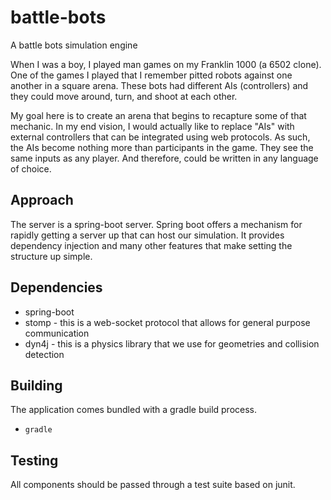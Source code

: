 # battle-bots

A battle bots simulation engine

When I was a boy, I played man games on my Franklin 1000 (a 6502 clone).  One of the
games I played that I remember pitted robots against one another in a square arena.
These bots had different AIs (controllers) and they could move around, turn, and
shoot at each other.

My goal here is to create an arena that begins to recapture some of that mechanic.
In my end vision, I would actually like to replace "AIs" with external controllers
that can be integrated using web protocols.  As such, the AIs become nothing more
than participants in the game.  They see the same inputs as any player.  And therefore,
could be written in any language of choice.

## Approach

The server is a spring-boot server.  Spring boot offers a mechanism for rapidly getting
a server up that can host our simulation.  It provides dependency injection and many
other features that make setting the structure up simple.

## Dependencies

* spring-boot
* stomp - this is a web-socket protocol that allows for general purpose communication 
* dyn4j - this is a physics library that we use for geometries and collision detection

## Building

The application comes bundled with a gradle build process.

* `gradle`

## Testing

All components should be passed through a test suite based on junit.
